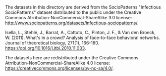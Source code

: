The datasets in this directory are derived from the SocioPatterns "Infectious SocioPatterns" dataset distributed to the public under the Creative Commons Atrribution-NonCommercial-ShareAlike 3.0 license: http://www.sociopatterns.org/datasets/infectious-sociopatterns/.

Isella, L., Stehlé, J., Barrat, A., Cattuto, C., Pinton, J. F., & Van den Broeck, W. (2011). What's in a crowd? Analysis of face-to-face behavioral networks. Journal of theoretical biology, 271(1), 166-180. https://doi.org/10.1016/j.jtbi.2010.11.033.

The datasets here are redistributed under the Creative Commons Atrribution-NonCommercial-ShareAlike 4.0 license: https://creativecommons.org/licenses/by-nc-sa/4.0/.
